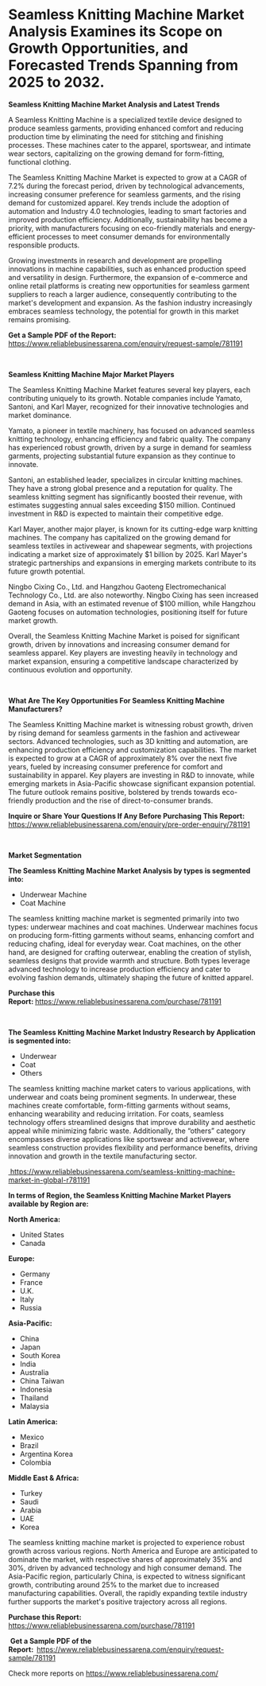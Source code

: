 <p><h1>Seamless Knitting Machine Market Analysis Examines its Scope on Growth Opportunities, and Forecasted Trends Spanning from 2025 to 2032.</h1></p><p><strong>Seamless Knitting Machine Market Analysis and Latest Trends</strong></p>
<p><p>A Seamless Knitting Machine is a specialized textile device designed to produce seamless garments, providing enhanced comfort and reducing production time by eliminating the need for stitching and finishing processes. These machines cater to the apparel, sportswear, and intimate wear sectors, capitalizing on the growing demand for form-fitting, functional clothing.</p><p>The Seamless Knitting Machine Market is expected to grow at a CAGR of 7.2% during the forecast period, driven by technological advancements, increasing consumer preference for seamless garments, and the rising demand for customized apparel. Key trends include the adoption of automation and Industry 4.0 technologies, leading to smart factories and improved production efficiency. Additionally, sustainability has become a priority, with manufacturers focusing on eco-friendly materials and energy-efficient processes to meet consumer demands for environmentally responsible products.</p><p>Growing investments in research and development are propelling innovations in machine capabilities, such as enhanced production speed and versatility in design. Furthermore, the expansion of e-commerce and online retail platforms is creating new opportunities for seamless garment suppliers to reach a larger audience, consequently contributing to the market's development and expansion. As the fashion industry increasingly embraces seamless technology, the potential for growth in this market remains promising.</p></p>
<p><strong>Get a Sample PDF of the Report:&nbsp;</strong> <a href="https://www.reliablebusinessarena.com/enquiry/request-sample/781191?utm_campaign=1841&utm_medium=2&utm_source=Github&utm_content=ia&utm_term=19022025&utm_id=seamless-knitting-machine">https://www.reliablebusinessarena.com/enquiry/request-sample/781191</a></p>
<p>&nbsp;</p>
<p><strong>Seamless Knitting Machine Major Market Players</strong></p>
<p><p>The Seamless Knitting Machine Market features several key players, each contributing uniquely to its growth. Notable companies include Yamato, Santoni, and Karl Mayer, recognized for their innovative technologies and market dominance.</p><p>Yamato, a pioneer in textile machinery, has focused on advanced seamless knitting technology, enhancing efficiency and fabric quality. The company has experienced robust growth, driven by a surge in demand for seamless garments, projecting substantial future expansion as they continue to innovate.</p><p>Santoni, an established leader, specializes in circular knitting machines. They have a strong global presence and a reputation for quality. The seamless knitting segment has significantly boosted their revenue, with estimates suggesting annual sales exceeding $150 million. Continued investment in R&D is expected to maintain their competitive edge.</p><p>Karl Mayer, another major player, is known for its cutting-edge warp knitting machines. The company has capitalized on the growing demand for seamless textiles in activewear and shapewear segments, with projections indicating a market size of approximately $1 billion by 2025. Karl Mayer's strategic partnerships and expansions in emerging markets contribute to its future growth potential.</p><p>Ningbo Cixing Co., Ltd. and Hangzhou Gaoteng Electromechanical Technology Co., Ltd. are also noteworthy. Ningbo Cixing has seen increased demand in Asia, with an estimated revenue of $100 million, while Hangzhou Gaoteng focuses on automation technologies, positioning itself for future market growth.</p><p>Overall, the Seamless Knitting Machine Market is poised for significant growth, driven by innovations and increasing consumer demand for seamless apparel. Key players are investing heavily in technology and market expansion, ensuring a competitive landscape characterized by continuous evolution and opportunity.</p></p>
<p>&nbsp;</p>
<p><strong>What Are The Key Opportunities For Seamless Knitting Machine Manufacturers?</strong></p>
<p><p>The Seamless Knitting Machine market is witnessing robust growth, driven by rising demand for seamless garments in the fashion and activewear sectors. Advanced technologies, such as 3D knitting and automation, are enhancing production efficiency and customization capabilities. The market is expected to grow at a CAGR of approximately 8% over the next five years, fueled by increasing consumer preference for comfort and sustainability in apparel. Key players are investing in R&D to innovate, while emerging markets in Asia-Pacific showcase significant expansion potential. The future outlook remains positive, bolstered by trends towards eco-friendly production and the rise of direct-to-consumer brands.</p></p>
<p><strong>Inquire or Share Your Questions If Any Before Purchasing This Report:</strong> <a href="https://www.reliablebusinessarena.com/enquiry/pre-order-enquiry/781191?utm_campaign=1841&utm_medium=2&utm_source=Github&utm_content=ia&utm_term=19022025&utm_id=seamless-knitting-machine">https://www.reliablebusinessarena.com/enquiry/pre-order-enquiry/781191</a></p>
<p>&nbsp;</p>
<p><strong>Market Segmentation</strong></p>
<p><strong>The Seamless Knitting Machine Market Analysis by types is segmented into:</strong></p>
<p><ul><li>Underwear Machine</li><li>Coat Machine</li></ul></p>
<p><p>The seamless knitting machine market is segmented primarily into two types: underwear machines and coat machines. Underwear machines focus on producing form-fitting garments without seams, enhancing comfort and reducing chafing, ideal for everyday wear. Coat machines, on the other hand, are designed for crafting outerwear, enabling the creation of stylish, seamless designs that provide warmth and structure. Both types leverage advanced technology to increase production efficiency and cater to evolving fashion demands, ultimately shaping the future of knitted apparel.</p></p>
<p><strong>Purchase this Report:&nbsp;</strong><a href="https://www.reliablebusinessarena.com/purchase/781191?utm_campaign=1841&utm_medium=2&utm_source=Github&utm_content=ia&utm_term=19022025&utm_id=seamless-knitting-machine">https://www.reliablebusinessarena.com/purchase/781191</a></p>
<p>&nbsp;</p>
<p><strong>The Seamless Knitting Machine Market Industry Research by Application is segmented into:</strong></p>
<p><ul><li>Underwear</li><li>Coat</li><li>Others</li></ul></p>
<p><p>The seamless knitting machine market caters to various applications, with underwear and coats being prominent segments. In underwear, these machines create comfortable, form-fitting garments without seams, enhancing wearability and reducing irritation. For coats, seamless technology offers streamlined designs that improve durability and aesthetic appeal while minimizing fabric waste. Additionally, the “others” category encompasses diverse applications like sportswear and activewear, where seamless construction provides flexibility and performance benefits, driving innovation and growth in the textile manufacturing sector.</p></p>
<p><a href="https://www.reliablebusinessarena.com/seamless-knitting-machine-market-in-global-r781191?utm_campaign=1841&utm_medium=2&utm_source=Github&utm_content=ia&utm_term=19022025&utm_id=seamless-knitting-machine">&nbsp;https://www.reliablebusinessarena.com/seamless-knitting-machine-market-in-global-r781191</a></p>
<p><strong>In terms of Region, the Seamless Knitting Machine Market Players available by Region are:</strong></p>
<p>
    <p> <strong> North America: </strong>
        <ul>
            <li>United States</li>
            <li>Canada</li>
        </ul>
        </p> 
    <p> <strong> Europe: </strong>
        <ul>
            <li>Germany</li>
            <li>France</li>
            <li>U.K.</li>
            <li>Italy</li>
            <li>Russia</li>
        </ul>
        </p> 
    <p> <strong> Asia-Pacific: </strong>
        <ul>
            <li>China</li>
            <li>Japan</li>
            <li>South Korea</li>
            <li>India</li>
            <li>Australia</li>
            <li>China Taiwan</li>
            <li>Indonesia</li>
            <li>Thailand</li>
            <li>Malaysia</li>
        </ul>
        </p> 
    <p> <strong> Latin America: </strong>
        <ul>
            <li>Mexico</li>
            <li>Brazil</li>
            <li>Argentina Korea</li>
            <li>Colombia</li>
        </ul>
        </p> 
    <p> <strong> Middle East & Africa: </strong>
        <ul>
            <li>Turkey</li>
            <li>Saudi</li>
            <li>Arabia</li>
            <li>UAE</li>
            <li>Korea</li>
        </ul>
    </p>
    </p>
<p><p>The seamless knitting machine market is projected to experience robust growth across various regions. North America and Europe are anticipated to dominate the market, with respective shares of approximately 35% and 30%, driven by advanced technology and high consumer demand. The Asia-Pacific region, particularly China, is expected to witness significant growth, contributing around 25% to the market due to increased manufacturing capabilities. Overall, the rapidly expanding textile industry further supports the market's positive trajectory across all regions.</p></p>
<p><strong>Purchase this Report: </strong><a href="https://www.reliablebusinessarena.com/purchase/781191?utm_campaign=1841&utm_medium=2&utm_source=Github&utm_content=ia&utm_term=19022025&utm_id=seamless-knitting-machine">https://www.reliablebusinessarena.com/purchase/781191</a></p>
<p>&nbsp;<strong>Get a Sample PDF of the Report:&nbsp;&nbsp;</strong><a href="https://www.reliablebusinessarena.com/enquiry/request-sample/781191?utm_campaign=1841&utm_medium=2&utm_source=Github&utm_content=ia&utm_term=19022025&utm_id=seamless-knitting-machine">https://www.reliablebusinessarena.com/enquiry/request-sample/781191</a></p>
<p><strong></strong></p>
<p>Check more reports on <a href="https://www.reliablebusinessarena.com/?utm_campaign=1841&utm_medium=2&utm_source=Github&utm_content=ia&utm_term=19022025&utm_id=seamless-knitting-machine">https://www.reliablebusinessarena.com/</a></p>